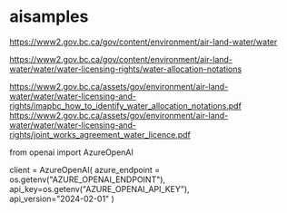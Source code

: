 # aisamples

https://www2.gov.bc.ca/gov/content/environment/air-land-water/water

https://www2.gov.bc.ca/gov/content/environment/air-land-water/water/water-licensing-rights/water-allocation-notations

https://www2.gov.bc.ca/assets/gov/environment/air-land-water/water/water-licensing-and-rights/imapbc_how_to_identify_water_allocation_notations.pdf
https://www2.gov.bc.ca/assets/gov/environment/air-land-water/water/water-licensing-and-rights/joint_works_agreement_water_licence.pdf

from openai import AzureOpenAI

client = AzureOpenAI(
  azure_endpoint = os.getenv("AZURE_OPENAI_ENDPOINT"), 
  api_key=os.getenv("AZURE_OPENAI_API_KEY"),  
  api_version="2024-02-01"
)